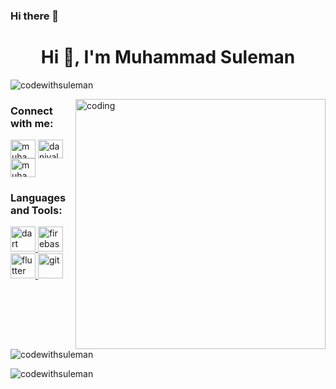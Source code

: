 ### Hi there 👋

<h1 align="center">Hi 👋, I'm Muhammad Suleman</h1>
<p align="left"> <img src="https://komarev.com/ghpvc/?username=codewithsuleman&label=Profile%20views&color=0e75b6&style=flat" alt="codewithsuleman" /> </p>
<img align="right"alt="coding"width="400"src="![image](https://github.com/CodeWithSuleman/CodeWithSuleman/assets/114939749/bce8d92a-fc62-4d28-9fbf-b010d6b8d4c1)
">
<h3 align="left">Connect with me:</h3>
<p align="left">
<a href="https://linkedin.com/in/muhammad-suleman-06769a259" target="blank"><img align="center" src="https://raw.githubusercontent.com/rahuldkjain/github-profile-readme-generator/master/src/images/icons/Social/linked-in-alt.svg" alt="muhammad-suleman-06769a259" height="30" width="40" /></a>
<a href="https://fb.com/daniyal.aqeel.5201" target="blank"><img align="center" src="https://raw.githubusercontent.com/rahuldkjain/github-profile-readme-generator/master/src/images/icons/Social/facebook.svg" alt="daniyal.aqeel.5201" height="30" width="40" /></a>
<a href="https://instagram.com/muhammed.suleman.5201" target="blank"><img align="center" src="https://raw.githubusercontent.com/rahuldkjain/github-profile-readme-generator/master/src/images/icons/Social/instagram.svg" alt="muhammed.suleman.5201" height="30" width="40" /></a>
</p>

<h3 align="left">Languages and Tools:</h3>
<p align="left"> <a href="https://dart.dev" target="_blank" rel="noreferrer"> <img src="https://www.vectorlogo.zone/logos/dartlang/dartlang-icon.svg" alt="dart" width="40" height="40"/> </a> <a href="https://firebase.google.com/" target="_blank" rel="noreferrer"> <img src="https://www.vectorlogo.zone/logos/firebase/firebase-icon.svg" alt="firebase" width="40" height="40"/> </a> <a href="https://flutter.dev" target="_blank" rel="noreferrer"> <img src="https://www.vectorlogo.zone/logos/flutterio/flutterio-icon.svg" alt="flutter" width="40" height="40"/> </a> <a href="https://git-scm.com/" target="_blank" rel="noreferrer"> <img src="https://www.vectorlogo.zone/logos/git-scm/git-scm-icon.svg" alt="git" width="40" height="40"/> </a> </p>

<p><img align="center" src="https://github-readme-stats.vercel.app/api/top-langs?username=codewithsuleman&show_icons=true&locale=en&layout=compact" alt="codewithsuleman" /></p>

<p><img align="center" src="https://github-readme-streak-stats.herokuapp.com/?user=codewithsuleman&" alt="codewithsuleman" /></p>
